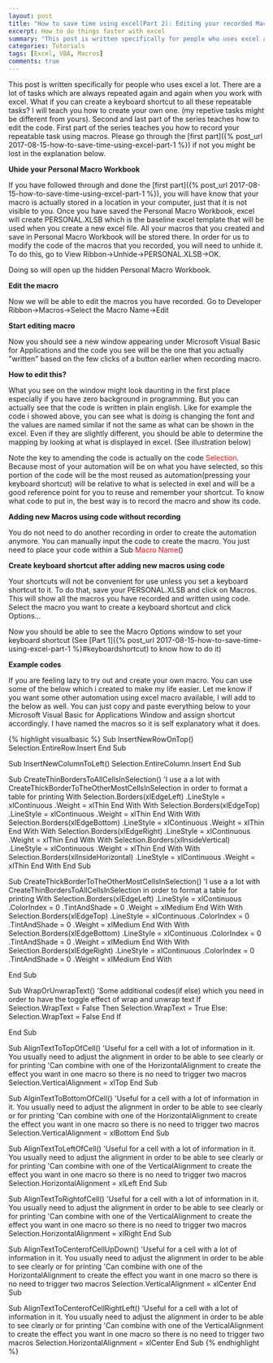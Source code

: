 ```yaml
---
layout: post
title: "How to save time using excel(Part 2): Editing your recorded Macro - Minimal code involved"
excerpt: How to do things faster with excel
summary: "This post is written specifically for people who uses excel a lot. There are a lot of tasks which are always repeated again and again when you work with excel. What if you can create a keyboard shortcut to all these repeatable tasks? I will teach you how to create your own one(my repetive tasks might be different from yours). Second and last part of the series teaches how to edit the code "
categories: Tutorials
tags: [Excel, VBA, Macros]
comments: true
---
```


This post is written specifically for people who uses excel a lot. There are a lot of tasks which are always repeated again and again when you work with excel. What if you can create a keyboard shortcut to all these repeatable tasks? I will teach you how to create your own one. (my repetive tasks might be different from yours). Second and last part of the series teaches how to edit the code. First part of the series teaches you how to record your repeatable task using macros. Please go through the [first part]({% post_url 2017-08-15-how-to-save-time-using-excel-part-1 %}) if not you might be lost in the explanation below.

**Uhide your Personal Macro Workbook**

If you have followed through and done the [first part]({% post_url 2017-08-15-how-to-save-time-using-excel-part-1 %}), you will have know that your macro is actually stored in a location in your computer, just that it is not visible to you. Once you have saved the Personal Macro Workbook, excel will create PERSONAL.XLSB which is the baseline excel template that will be used when you create a new excel file. All your macros that you created and save in Personal Macro Workbook will be stored there. In order for us to modify the code of the macros that you recorded, you will need to unhide it. To do this, go to View Ribbon->Unhide->PERSONAL.XLSB->OK.<br>
<img src="{{ site.baseurl }}/images/unhidemacrowb.jpg" alt="">

Doing so will open up the hidden Personal Macro Workbook.

**Edit the macro**

Now we will be able to edit the macros you have recorded. Go to Developer Ribbon->Macros->Select the Macro Name->Edit<br>
<img src="{{ site.baseurl }}/images/editmacro.jpg" alt="">

**Start editing macro**

Now you should see a new window appearing under Microsoft Visual Basic for Applications and the code you see will be the one that you actually "written" based on the few clicks of a button earlier when recording macro.<br>
<img src="{{ site.baseurl }}/images/macrowindow.jpg" alt="">


**How to edit this?**

What you see on the window might look daunting in the first place especially if you have zero background in programming. But you can actually see that the code is written in plain english. Like for example the code i showed above, you can see what is doing is changing the font and the values are named similar if not the same as what can be shown in the excel. Even if they are slightly different, you should be able to determine the mapping by looking at what is displayed in excel. (See illustration below)<br>
<img src="{{ site.baseurl }}/images/vbamapping.jpg" alt="">

Note the key to amending the code is actually on the code <span style="color:red" font-family="courier new">Selection</span>. Because most of your automation will be on what you have selected, so this portion of the code will be the most reused as automation(pressing your keyboard shortcut) will be relative to what is selected in exel and will be a good reference point for you to reuse and remember your shortcut. To know what code to put in, the best way is to record the macro and show its code.

**Adding new Macros using code without recording**

You do not need to do another recording in order to create the automation anymore. You can manually input the code to create the macro. You just need to place your code within a Sub <span style="color:red" font-family="courier new">Macro Name</span>()<br>
<img src="{{ site.baseurl }}/images/putyourcode.jpg" alt="">

**Create keyboard shortcut after adding new macros using code**

Your shortcuts will not be convenient for use unless you set a keyboard shortcut to it. To do that, save your PERSONAL.XLSB and click on Macros. This will show all the macros you have recorded and written using code. Select the macro you want to create a keyboard shortcut and click Options...<br>
<img src="{{ site.baseurl }}/images/macrooptions.jpg" alt="">

Now you should be able to see the Macro Options window to set your keyboard shortcut (See [Part 1]({% post_url 2017-08-15-how-to-save-time-using-excel-part-1 %}#keyboardshortcut) to know how to do it)

**Example codes**

If you are feeling lazy to try out and create your own macro. You can use some of the below which i created to make my life easier. Let me know if you want some other automation using excel macro available, I will add to the below as well. You can just copy and paste everything below to your Microsoft Visual Basic for Applications Window and assign shortcut accordingly. I have named the macros so it is self explanatory what it does.



{% highlight visualbasic %}
Sub InsertNewRowOnTop()
    Selection.EntireRow.Insert
End Sub

Sub InsertNewColumnToLeft()
    Selection.EntireColumn.Insert
End Sub

Sub CreateThinBordersToAllCellsInSelection()
'I use a a lot with CreateThickBorderToTheOtherMostCellsInSelection in order to format a table for printing
    With Selection.Borders(xlEdgeLeft)
        .LineStyle = xlContinuous
        .Weight = xlThin
    End With
    With Selection.Borders(xlEdgeTop)
        .LineStyle = xlContinuous
        .Weight = xlThin
    End With
    With Selection.Borders(xlEdgeBottom)
        .LineStyle = xlContinuous
        .Weight = xlThin
    End With
    With Selection.Borders(xlEdgeRight)
        .LineStyle = xlContinuous
        .Weight = xlThin
    End With
    With Selection.Borders(xlInsideVertical)
        .LineStyle = xlContinuous
        .Weight = xlThin
    End With
    With Selection.Borders(xlInsideHorizontal)
        .LineStyle = xlContinuous
        .Weight = xlThin
    End With
End Sub


Sub CreateThickBorderToTheOtherMostCellsInSelection()
'I use a a lot with CreateThinBordersToAllCellsInSelection in order to format a table for printing
    With Selection.Borders(xlEdgeLeft)
        .LineStyle = xlContinuous
        .ColorIndex = 0
        .TintAndShade = 0
        .Weight = xlMedium
    End With
    With Selection.Borders(xlEdgeTop)
        .LineStyle = xlContinuous
        .ColorIndex = 0
        .TintAndShade = 0
        .Weight = xlMedium
    End With
    With Selection.Borders(xlEdgeBottom)
        .LineStyle = xlContinuous
        .ColorIndex = 0
        .TintAndShade = 0
        .Weight = xlMedium
    End With
    With Selection.Borders(xlEdgeRight)
        .LineStyle = xlContinuous
        .ColorIndex = 0
        .TintAndShade = 0
        .Weight = xlMedium
    End With

End Sub


Sub WrapOrUnwrapText()
'Some additional codes(if else) which you need in order to have the toggle effect of wrap and unwrap text
If Selection.WrapText = False Then
    Selection.WrapText = True
Else: Selection.WrapText = False
End If

End Sub

Sub AlignTextToTopOfCell()
'Useful for a cell with a lot of information in it. You usually need to adjust the alignment in order to be able to see clearly or for printing
'Can combine with one of the HorizontalAlignment to create the effect you want in one macro so there is no need to trigger two macros
    Selection.VerticalAlignment = xlTop
End Sub

Sub AlginTextToBottomOfCell()
'Useful for a cell with a lot of information in it. You usually need to adjust the alignment in order to be able to see clearly or for printing
'Can combine with one of the HorizontalAlignment to create the effect you want in one macro so there is no need to trigger two macros
    Selection.VerticalAlignment = xlBottom
End Sub

Sub AlignTextToLeftOfCell()
'Useful for a cell with a lot of information in it. You usually need to adjust the alignment in order to be able to see clearly or for printing
'Can combine with one of the VerticalAlignment to create the effect you want in one macro so there is no need to trigger two macros
    Selection.HorizontalAlignment = xlLeft
End Sub

Sub AlignTextToRightofCell()
'Useful for a cell with a lot of information in it. You usually need to adjust the alignment in order to be able to see clearly or for printing
'Can combine with one of the VerticalAlignment to create the effect you want in one macro so there is no need to trigger two macros
    Selection.HorizontalAlignment = xlRight
End Sub

Sub AlignTextToCenterofCellUpDown()
'Useful for a cell with a lot of information in it. You usually need to adjust the alignment in order to be able to see clearly or for printing
'Can combine with one of the HorizontalAlignment to create the effect you want in one macro so there is no need to trigger two macros
    Selection.VerticalAlignment = xlCenter
End Sub

Sub AlignTextToCenterofCellRightLeft()
'Useful for a cell with a lot of information in it. You usually need to adjust the alignment in order to be able to see clearly or for printing
'Can combine with one of the VerticalAlignment to create the effect you want in one macro so there is no need to trigger two macros
    Selection.HorizontalAlignment = xlCenter
End Sub
{% endhighlight %}